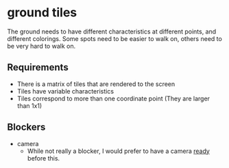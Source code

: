 

# ground tiles

The ground needs to have different characteristics at different points, and different colorings. 
Some spots need to be easier to walk on, others need to be very hard to walk on.

## Requirements

- There is a matrix of tiles that are rendered to the screen
- Tiles have variable characteristics
- Tiles correspond to more than one coordinate point (They are larger than 1x1)


## Blockers

- camera
  - While not really a blocker, I would prefer to have a camera [ready](ready.md) before this.